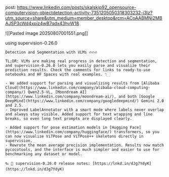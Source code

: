 
post:
https://www.linkedin.com/posts/skalskip92_opensource-computervision-objectdetection-activity-7351205050318303232-i3lz?utm_source=share&utm_medium=member_desktop&rcm=ACoAABMNj2MBAJSP3cWd4xpiz4wB7qdx43hvW18


![[Pasted image 20250807001551.png]]

using supervision-0.26.0

```
Detection and Segmentation with VLMs 🔥🔥🔥  
  
TL;DR: VLMs are making real progress in detection and segmentation, and supervision-0.26.0 lets you easily parse and visualize their prediction results. Check the comments for links to ready-to-use notebooks and HF Spaces with real examples. 👇🏻  
  
- We added support for parsing and visualizing results from [Alibaba Cloud](https://www.linkedin.com/company/alibaba-cloud-computing-company/) Qwen2.5-VL, [Moondream AI](https://www.linkedin.com/company/moondream-ai/), and both [Google DeepMind](https://www.linkedin.com/company/googledeepmind/) Gemini 2.0 and 2.5.  
- Improved LabelAnnotator with a smart mode where labels never overlap and always stay visible. Added support for text wrapping and line breaks, so even long text prompts are displayed clearly.  
  
- Added support for pose estimation models in [Hugging Face](https://www.linkedin.com/company/huggingface/) transformers, so you can now visualize ViTPose and ViTPose++ skeletons directly in supervision.  
- Rewrote the mean average precision implementation. Results now match pycocotools, and the interface is much simpler and easier to use for benchmarking any dataset or model.  
  
⮑ 🔗 supervision-0.26.0 release notes: [https://lnkd.in/dJg7YdyK](https://lnkd.in/dJg7YdyK)
```